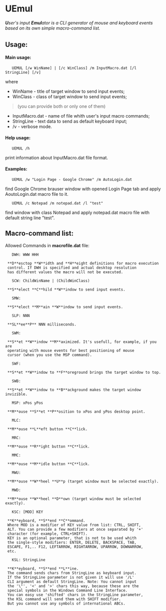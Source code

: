 # UEmul

###### **U**ser's input **Emul**ator is a CLI generator of mouse and keyboard events based on its own simple macro-command list.

## Usage:

#### Main usage:

```
   UEMUL [/w WinName] | [/c WinClass] /m InputMacro.dat [/l StringLine] [/v]
```

 where

*   WinName        - title of target window to send input events;
*   WinClass       - class of target window to send input events;

> (you can provide both or only one of them)

*   InputMacro.dat - name of file whith user's input macro commands;
*   StringLine     - text data to send as default keyboard input;
*   /v             - verbose mode.


#### Help usage:

```
   UEMUL /h
```
  
 print information about InputMacro.dat file format.


#### Examples:

```
   UEMUL /w "Login Page - Google Chrome" /m AutoLogin.dat
```

 find Google Chrome brauser window with opened Login Page tab
 and apply AoutoLogin.dat macro file to it.

```
   UEMUL /c Notepad /m notepad.dat /l "test"
```

 find window with class Notepad and apply notepad.dat macro
 file with default string line "test".



## Macro-command list:

Allowed Commands in **macrofile.dat** file:

```
   DWH: WWW HHH
```
     **D**esctop **W**idth and **H**eight definitions for macro execution
     control. If DWH is specified and actual desktop resolution
     has different values the macro will not be executed.

```
   SCW: ChildWinName | (ChildWinClass)
```
     **S**elect **C**hild **W**indow to send input events.

```
   SMW:
```
     **S**elect **M**ain **W**indow to send input events.

```
   SLP: NNN
```
     **SL**ee**P** NNN milliseconds.

```
   SWM:
```
     **S**et **W**indow **M**aximized. It's usefull, for example, if you are
     operating with mouse events for best positioning of mouse
     cursor (when you use the MSP command).

```
   SWF:
```
     **S**et **W**indow to **F**oreground brings the target window to top.

```
   SWB:
```
     **S**et **W**indow to **B**ackground makes the target window invizible.

```
   MSP: xPos yPos
```
     **M**ouse **S**et **P**osition to xPos and yPos desktop point.

```
   MLC:
```
     **M**ouse **L**eft button **C**lick.

```
   MRC:
```
     **M**ouse **R**ight button **C**lick.

```
   MMC:
```
     **M**ouse **M**idle button **C**lick.

```
   MWU:
```
     **M**ouse **W**heel **U**p (target window must be selected exactly).

```
   MWD:
```
     **M**ouse **W**heel **D**own (target window must be selected exactly).


```
   KSC: [MOD] KEY
```
     **K**eyboard, **S**end **C**ommand.
     Where MOD is a modifier of KEY value from list: CTRL, SHIFT,
     ALT. You can provide a few modifiers at once separated by '+'
     character (for example, CTRL+SHIFT).
     KEY is an optional parameter, that is not to be used whith
     the single-style modifiers: ENTER, DELETE, BACKSPACE, TAB,
     ESCAPE, F1,.. F12, LEFTARROW, RIGHTARROW, UPARROW, DOWNARROW,
     etc.

```
   KSL: StringLine
```
     **K**eyboard, **S**end **L**ine.
     The command sends chars from StringLine as keyboard input.
     If the StringLine parameter is not given it will use '/L'
     CLI argument as default StringLine. Note: You cannot input
     the '\"', '<' and '>' chars this way, because these are the
     special symbols in the Windows Command Line Interface.
     You can easy use 'shifted' chars in the StringLine parameter,
     the KSL command will send them with SHIFT modifier.
     But you cannot use any symbols of international ABCs.

